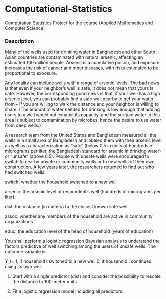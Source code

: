 # Computational-Statistics
Computation Statistics Project for the course (Applied Mathematics and Computer Science)

### Description
Many of the wells used for drinking water in Bangladesh and other South Asian countries are contaminated with natural arsenic, affecting an estimated 100 million people. Arsenic is a cumulative poison, and exposure increases the risk of cancer and other diseases, with risks estimated to be proportional to exposure.

Any locality can include wells with a range of arsenic levels. The bad news is that even if your neighbor’s well is safe, it does not mean that yours is safe. However, the corresponding good news is that, if your well has a high arsenic level, you can probably find a safe well nearby to get your water from – if you are willing to walk the distance and your neighbor is willing to share. (The amount of water needed for drinking is low enough that adding users to a well would not exhaust its capacity, and the surface water in this area is subject to contamination by microbes, hence the desire to use water from deep wells.)

A research team from the United States and Bangladesh measured all the wells in a small area of Bangladesh and labeled them with their arsenic level as well as a characterization as “safe” (below 0.5 in units of hundreds of micrograms per liter, the Bangladesh standard for arsenic in drinking water) or “unsafe” (above 0.5). People with unsafe wells were encouraged to switch to nearby private or community wells or to new wells of their own construction. A few years later, the researchers returned to find out who had switched wells.

switch: whether the household switched to a new well

arsenic: the arsenic level of respondent’s well (hundreds of micrograms per liter)

dist: the distance (in meters) to the closest known safe well

assoc: whether any members of the household are active in community organizations

educ: the education level of the head of household (years of education)


You shall perform a logistic regression Bayesian analysis to understand the factors predictive of well switching among the users of unsafe wells.
The outcome variable is:

Y_i= 
            1, if household i switched to a new well
            0, if household i continued using its own well


1. Start with a single predictor (dist) and consider the possibility to rescale the distance to 100-meter units.

2. Fit a logistic regression model including all predictors.
